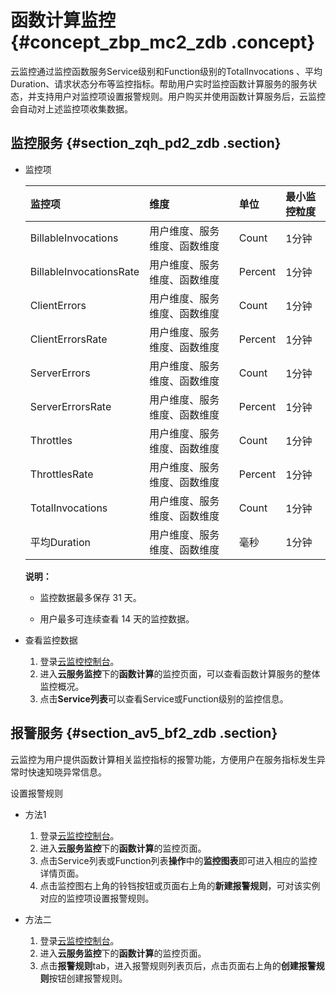 # 函数计算监控 {#concept_zbp_mc2_zdb .concept}

云监控通过监控函数服务Service级别和Function级别的TotalInvocations 、平均Duration、请求状态分布等监控指标。帮助用户实时监控函数计算服务的服务状态，并支持用户对监控项设置报警规则。用户购买并使用函数计算服务后，云监控会自动对上述监控项收集数据。

## 监控服务 {#section_zqh_pd2_zdb .section}

-   监控项

    |监控项|维度|单位|最小监控粒度|
    |:--|:-|:-|:-----|
    |BillableInvocations|用户维度、服务维度、函数维度|Count|1分钟|
    |BillableInvocationsRate|用户维度、服务维度、函数维度|Percent|1分钟|
    |ClientErrors|用户维度、服务维度、函数维度|Count|1分钟|
    |ClientErrorsRate|用户维度、服务维度、函数维度|Percent|1分钟|
    |ServerErrors|用户维度、服务维度、函数维度|Count|1分钟|
    |ServerErrorsRate|用户维度、服务维度、函数维度|Percent|1分钟|
    |Throttles|用户维度、服务维度、函数维度|Count|1分钟|
    |ThrottlesRate|用户维度、服务维度、函数维度|Percent|1分钟|
    |TotalInvocations|用户维度、服务维度、函数维度|Count|1分钟|
    |平均Duration|用户维度、服务维度、函数维度|毫秒|1分钟|

    **说明：** 

    -   监控数据最多保存 31 天。

    -   用户最多可连续查看 14 天的监控数据。


-   查看监控数据
    1.  登录[云监控控制台](http://cms.console.aliyun.com/#/groups/)。
    2.  进入**云服务监控**下的**函数计算**的监控页面，可以查看函数计算服务的整体监控概况。
    3.  点击**Service列表**可以查看Service或Function级别的监控信息。

## 报警服务 {#section_av5_bf2_zdb .section}

云监控为用户提供函数计算相关监控指标的报警功能，方便用户在服务指标发生异常时快速知晓异常信息。

设置报警规则

-   方法1
    1.  登录[云监控控制台](http://cms.console.aliyun.com/#/groups/)。
    2.  进入**云服务监控**下的**函数计算**的监控页面。
    3.  点击Service列表或Function列表**操作**中的**监控图表**即可进入相应的监控详情页面。
    4.  点击监控图右上角的铃铛按钮或页面右上角的**新建报警规则**，可对该实例对应的监控项设置报警规则。

-   方法二
    1.  登录[云监控控制台](http://cms.console.aliyun.com/#/groups/)。
    2.  进入**云服务监控**下的**函数计算**的监控页面。
    3.  点击**报警规则**tab，进入报警规则列表页后，点击页面右上角的**创建报警规则**按钮创建报警规则。

